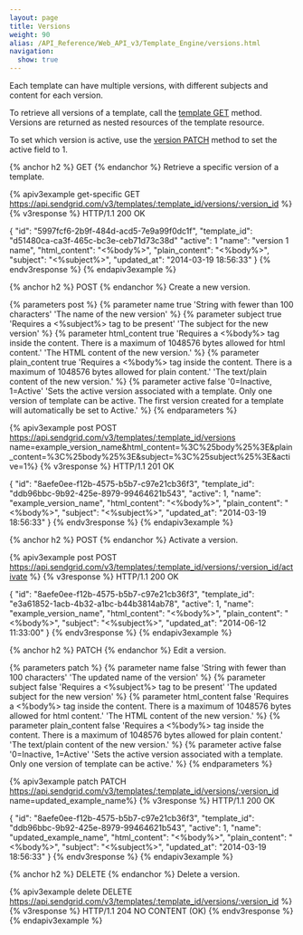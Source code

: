 ```yaml
---
layout: page
title: Versions
weight: 90
alias: /API_Reference/Web_API_v3/Template_Engine/versions.html
navigation:
  show: true
---
```


Each template can have multiple versions, with different subjects and 
content for each version.

To retrieve all versions of a template, call the [template
GET]({{root_url}}/API_Reference/Web_API_v3/Template_Engine/templates.html#-GET)
method. Versions are returned as nested resources of the template
resource.

To set which version is active, use the [version PATCH]({{root_url}}/API_Reference/Web_API_v3/Template_Engine/versions.html#-PATCH) method to set the
active field to 1.

{% anchor h2 %}
GET
{% endanchor %}
Retrieve a specific version of a template.

{% apiv3example get-specific GET https://api.sendgrid.com/v3/templates/:template_id/versions/:version_id %}
{% v3response %}
HTTP/1.1 200 OK

{
    "id": "5997fcf6-2b9f-484d-acd5-7e9a99f0dc1f",
    "template_id": "d51480ca-ca3f-465c-bc3e-ceb71d73c38d"
    "active": 1
    "name": "version 1 name",
    "html_content": "<%body%>",
    "plain_content": "<%body%>",
    "subject": "<%subject%>",
    "updated_at": "2014-03-19 18:56:33"
}
{% endv3response %}
{% endapiv3example %}

{% anchor h2 %}
POST
{% endanchor %}
Create a new version.

{% parameters post %}
  {% parameter name true 'String with fewer than 100 characters' 'The name of the new version' %}
  {% parameter subject true 'Requires a <%subject%> tag to be present' 'The subject for the new version' %}
  {% parameter html_content true 'Requires a <%body%> tag inside the content. There is a maximum of 1048576 bytes allowed for html content.' 'The HTML content of the new version.' %}
  {% parameter plain_content true 'Requires a <%body%> tag inside the content. There is a maximum of 1048576 bytes allowed for plain content.' 'The text/plain content of the new version.' %}
  {% parameter active false '0=Inactive, 1=Active' 'Sets the active version associated with a template. Only one version of template can be active. The first version created for a template will automatically be set to Active.' %}
{% endparameters %}

{% apiv3example post POST https://api.sendgrid.com/v3/templates/:template_id/versions name=example_version_name&html_content=%3C%25body%25%3E&plain_content=%3C%25body%25%3E&subject=%3C%25subject%25%3E&active=1%}
  {% v3response %}
HTTP/1.1 201 OK

{
    "id": "8aefe0ee-f12b-4575-b5b7-c97e21cb36f3",
    "template_id": "ddb96bbc-9b92-425e-8979-99464621b543",
    "active": 1,
    "name": "example_version_name",
    "html_content": "<%body%>",
    "plain_content": "<%body%>",
    "subject": "<%subject%>",
    "updated_at": "2014-03-19 18:56:33"
}
  {% endv3response %}
{% endapiv3example %}

{% anchor h2 %}
POST
{% endanchor %}
Activate a version.

{% apiv3example post POST https://api.sendgrid.com/v3/templates/:template_id/versions/:version_id/activate %}
  {% v3response %}
HTTP/1.1 200 OK

{
    "id": "8aefe0ee-f12b-4575-b5b7-c97e21cb36f3",
    "template_id": "e3a61852-1acb-4b32-a1bc-b44b3814ab78",
    "active": 1,
    "name": "example_version_name",
    "html_content": "<%body%>",
    "plain_content": "<%body%>",
    "subject": "<%subject%>",
    "updated_at": "2014-06-12 11:33:00"
}
  {% endv3response %}
{% endapiv3example %}

{% anchor h2 %}
PATCH
{% endanchor %}
Edit a version.

{% parameters patch %}
  {% parameter name false 'String with fewer than 100 characters' 'The updated name of the version' %}
  {% parameter subject false 'Requires a <%subject%> tag to be present' 'The updated subject for the new version' %}
  {% parameter html_content false 'Requires a <%body%> tag inside the content. There is a maximum of 1048576 bytes allowed for html content.' 'The HTML content of the new version.' %}
  {% parameter plain_content false 'Requires a <%body%> tag inside the content. There is a maximum of 1048576 bytes allowed for plain content.' 'The text/plain content of the new version.' %}
  {% parameter active false '0=Inactive, 1=Active' 'Sets the active version associated with a template. Only one version of template can be active.' %}
{% endparameters %}

{% apiv3example patch PATCH https://api.sendgrid.com/v3/templates/:template_id/versions/:version_id name=updated_example_name%}
  {% v3response %}
HTTP/1.1 200 OK

{
    "id": "8aefe0ee-f12b-4575-b5b7-c97e21cb36f3",
    "template_id": "ddb96bbc-9b92-425e-8979-99464621b543",
    "active": 1,
    "name": "updated_example_name",
    "html_content": "<%body%>",
    "plain_content": "<%body%>",
    "subject": "<%subject%>",
    "updated_at": "2014-03-19 18:56:33"
}
{% endv3response %}
{% endapiv3example %}

{% anchor h2 %}
DELETE
{% endanchor %}
Delete a version.

{% apiv3example delete DELETE https://api.sendgrid.com/v3/templates/:template_id/versions/:version_id %}
  {% v3response %}
HTTP/1.1 204 NO CONTENT (OK)
{% endv3response %}
{% endapiv3example %}
